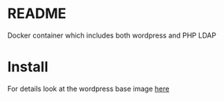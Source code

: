 # README
Docker container which includes both wordpress and PHP LDAP 

# Install

For details look at the wordpress base image [here](https://hub.docker.com/_/wordpress/)